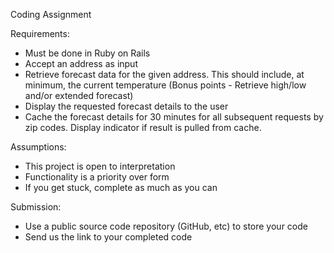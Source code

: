 Coding Assignment

Requirements:
* Must be done in Ruby on Rails
* Accept an address as input
* Retrieve forecast data for the given address. This should include, at minimum, the
current temperature (Bonus points - Retrieve high/low and/or extended forecast)
* Display the requested forecast details to the user
* Cache the forecast details for 30 minutes for all subsequent requests by zip codes.
Display indicator if result is pulled from cache.

Assumptions:
* This project is open to interpretation
* Functionality is a priority over form
* If you get stuck, complete as much as you can

Submission:
* Use a public source code repository (GitHub, etc) to store your code
* Send us the link to your completed code
